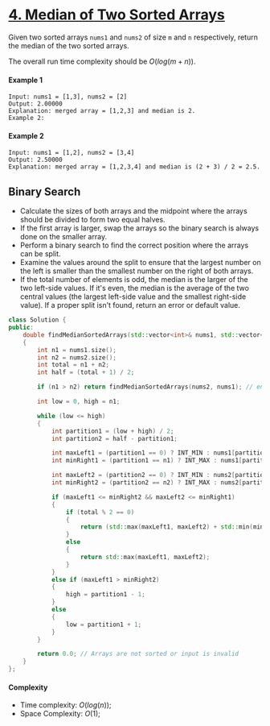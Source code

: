 # [4. Median of Two Sorted Arrays](https://leetcode.com/problems/median-of-two-sorted-arrays/)

Given two sorted arrays `nums1` and `nums2` of size `m` and `n` respectively, return the median of the two sorted arrays.

The overall run time complexity should be $O(log(m+n))$.

#### Example 1

    Input: nums1 = [1,3], nums2 = [2]
    Output: 2.00000
    Explanation: merged array = [1,2,3] and median is 2.
    Example 2:

#### Example 2

    Input: nums1 = [1,2], nums2 = [3,4]
    Output: 2.50000
    Explanation: merged array = [1,2,3,4] and median is (2 + 3) / 2 = 2.5.

## Binary Search

- Calculate the sizes of both arrays and the midpoint where the arrays should be divided to form two equal halves.
- If the first array is larger, swap the arrays so the binary search is always done on the smaller array.
- Perform a binary search to find the correct position where the arrays can be split.
- Examine the values around the split to ensure that the largest number on the left is smaller than the smallest number on the right of both arrays.
- If the total number of elements is odd, the median is the larger of the two left-side values. If it's even, the median is the average of the two central values (the largest left-side value and the smallest right-side value). If a proper split isn't found, return an error or default value.

```C++
class Solution {
public:
    double findMedianSortedArrays(std::vector<int>& nums1, std::vector<int>& nums2) 
    {
        int n1 = nums1.size();
        int n2 = nums2.size();
        int total = n1 + n2;
        int half = (total + 1) / 2;

        if (n1 > n2) return findMedianSortedArrays(nums2, nums1); // ensure n1 <= n2

        int low = 0, high = n1;

        while (low <= high) 
        {
            int partition1 = (low + high) / 2;
            int partition2 = half - partition1;

            int maxLeft1 = (partition1 == 0) ? INT_MIN : nums1[partition1 - 1];
            int minRight1 = (partition1 == n1) ? INT_MAX : nums1[partition1];

            int maxLeft2 = (partition2 == 0) ? INT_MIN : nums2[partition2 - 1];
            int minRight2 = (partition2 == n2) ? INT_MAX : nums2[partition2];

            if (maxLeft1 <= minRight2 && maxLeft2 <= minRight1) 
            {
                if (total % 2 == 0) 
                {
                    return (std::max(maxLeft1, maxLeft2) + std::min(minRight1, minRight2)) / 2.0;
                } 
                else
                {
                    return std::max(maxLeft1, maxLeft2);
                }
            } 
            else if (maxLeft1 > minRight2) 
            {
                high = partition1 - 1;
            } 
            else 
            {
                low = partition1 + 1;
            }
        }

        return 0.0; // Arrays are not sorted or input is invalid
    }
};

```

#### Complexity

- Time complexity: $O(log(n))$;
- Space Complexity: $O(1)$;
